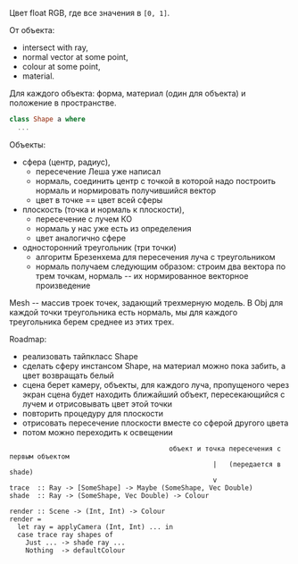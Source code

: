 Цвет float RGB, где все значения в `[0, 1]`.

От объекта:

* intersect with ray,
* normal vector at some point,
* colour at some point,
* material.

Для каждого объекта: форма, материал (один для объекта) и положение в пространстве.

```haskell
class Shape a where
  ...
```

Объекты:

* сфера (центр, радиус),
  - пересечение Леша уже написал
  - нормаль, соединить центр с точкой в которой надо построить нормаль и
    нормировать получившийся вектор
  - цвет в точке == цвет всей сферы
* плоскость (точка и нормаль к плоскости),
  - пересечение с лучем КО
  - нормаль у нас уже есть из определения
  - цвет аналогично сфере
* односторонний треугольник (три точки)
  - алгоритм Брезенхема для пересечения луча с треугольником
  - нормаль получаем следующим образом: строим два вектора по трем точкам,
    нормаль -- их нормированное векторное произведение

Mesh -- массив троек точек, задающий трехмерную модель. В Obj для каждой точки треугольника
есть нормаль, мы для каждого треугольника берем среднее из этих трех.

Roadmap:

- реализовать тайпкласс Shape
- сделать сферу инстансом Shape, на материал можно пока забить, а цвет возвращать белый
- сцена берет камеру, объекты, для каждого луча, пропущеного через экран сцена будет
  находить ближайший объект, пересекающийся с лучем и отрисовывать цвет этой точки
- повторить процедуру для плоскости
- отрисовать пересечение плоскости вместе со сферой другого цвета
- потом можно переходить к освещении

```
                                        объект и точка пересечения с первым объектом
                                                   |   (передается в shade)
                                                   v
trace  :: Ray -> [SomeShape] -> Maybe (SomeShape, Vec Double)
shade  :: Ray -> (SomeShape, Vec Double) -> Colour

render :: Scene -> (Int, Int) -> Colour
render =
  let ray = applyCamera (Int, Int) ... in
  case trace ray shapes of
    Just ... -> shade ray ...
    Nothing  -> defaultColour
```
